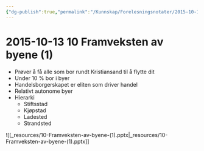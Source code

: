 ```yaml
---
{"dg-publish":true,"permalink":"/Kunnskap/Forelesningsnotater/2015-10-13 10 Framveksten av byene/","tags":["historie","hi110","forelesning"]}
---
```



# 2015-10-13 10 Framveksten av byene (1)
* Prøver å få alle som bor rundt Kristiansand til å flytte dit
* Under 10 % bor i byer
* Handelsborgerskapet er eliten som driver handel
* Relativt autonome byer
* Hierarki
	* Stiftsstad
	* Kjøpstad
	* Ladested
	* Strandsted

![[_resources/10-Framveksten-av-byene-(1).pptx\|_resources/10-Framveksten-av-byene-(1).pptx]]
